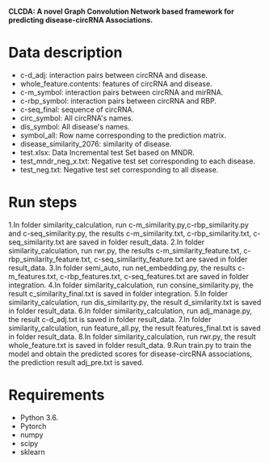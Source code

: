 # 
**CLCDA: A novel Graph Convolution Network based framework for predicting disease-circRNA Associations.**

# Data description
* c-d_adj: interaction pairs between circRNA and disease.
* whole_feature.contents: features of circRNA and disease.
* c-m_symbol: interaction pairs between circRNA and mirRNA.
* c-rbp_symbol: interaction pairs between circRNA and RBP.
* c-seq_final: sequence of circRNA.
* circ_symbol: All circRNA's names.
* dis_symbol: All disease's names.
* symbol_all: Row name corresponding to the prediction matrix.
* disease_similarity_2076: similarity of disease.
* test.xlsx: Data Incremental test Set based on MNDR.
* test_mndr_neg_x.txt: Negative test set corresponding to each disease.
* test_neg.txt: Negative test set corresponding to all disease.


# Run steps
1.In folder similarity_calculation, run c-m_similarity.py,c-rbp_similarity.py and c-seq_similarity.py, 
  the results c-m_similarity.txt, c-rbp_similarity.txt, c-seq_similarity.txt are saved in folder result_data.
2.In folder similarity_calculation, run rwr.py,
  the results c-m_similarity_feature.txt, c-rbp_similarity_feature.txt, c-seq_similarity_feature.txt are saved in folder result_data.
3.In folder semi_auto, run net_embedding.py,
  the results c-m_features.txt, c-rbp_features.txt, c-seq_features.txt are saved in folder integration.
4.In folder similarity_calculation, run consine_similarity.py, 
  the result c_similarity_final.txt is saved in folder integration.
5.In folder similarity_calculation, run dis_similarity.py, 
  the result d_similarity.txt is saved in folder result_data.
6.In folder similarity_calculation, run adj_manage.py,
  the result c-d_adj.txt is saved in folder result_data.
7.In folder similarity_calculation, run feature_all.py,
  the result features_final.txt is saved in folder result_data.
8.In folder similarity_calculation, run rwr.py,
  the result whole_feature.txt is saved in folder result_data.
9.Run train.py to train the model and obtain the predicted scores for disease-circRNA associations,
  the prediction result adj_pre.txt is saved.

# Requirements
* Python 3.6.
* Pytorch
* numpy
* scipy
* sklearn

